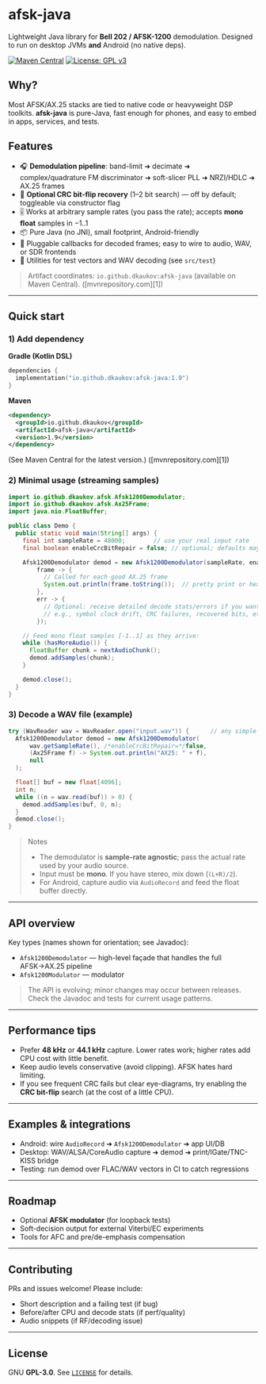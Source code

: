 # afsk-java

Lightweight Java library for **Bell 202 / AFSK-1200** demodulation. Designed to run on desktop JVMs **and** Android (no native deps).

[![Maven Central](https://img.shields.io/maven-central/v/io.github.dkaukov/afsk-java.svg)](https://mvnrepository.com/artifact/io.github.dkaukov/afsk-java)
[![License: GPL v3](https://img.shields.io/badge/License-GPLv3-blue.svg)](#license)

## Why?

Most AFSK/AX.25 stacks are tied to native code or heavyweight DSP toolkits. **afsk-java** is pure-Java, fast enough for phones, and easy to embed in apps, services, and tests.

## Features

* 🎧 **Demodulation pipeline**: band-limit ➜ decimate ➜ complex/quadrature FM discriminator ➜ soft-slicer PLL ➜ NRZI/HDLC ➜ AX.25 frames
* 🧪 **Optional CRC bit-flip recovery** (1–2 bit search) — off by default; toggleable via constructor flag
* 🎚️ Works at arbitrary sample rates (you pass the rate); accepts **mono float** samples in $-1..1$
* 📦 Pure Java (no JNI), small footprint, Android-friendly
* 🔧 Pluggable callbacks for decoded frames; easy to wire to audio, WAV, or SDR frontends
* 🧰 Utilities for test vectors and WAV decoding (see `src/test`)

> Artifact coordinates: `io.github.dkaukov:afsk-java` (available on Maven Central). ([mvnrepository.com][1])

---

## Quick start

### 1) Add dependency

**Gradle (Kotlin DSL)**

```kts
dependencies {
  implementation("io.github.dkaukov:afsk-java:1.9")
}
```

**Maven**

```xml
<dependency>
  <groupId>io.github.dkaukov</groupId>
  <artifactId>afsk-java</artifactId>
  <version>1.9</version>
</dependency>
```

(See Maven Central for the latest version.) ([mvnrepository.com][1])

### 2) Minimal usage (streaming samples)

```java
import io.github.dkaukov.afsk.Afsk1200Demodulator;
import io.github.dkaukov.afsk.Ax25Frame;
import java.nio.FloatBuffer;

public class Demo {
  public static void main(String[] args) {
    final int sampleRate = 48000;        // use your real input rate
    final boolean enableCrcBitRepair = false; // optional; defaults may differ

    Afsk1200Demodulator demod = new Afsk1200Demodulator(sampleRate, enableCrcBitRepair,
        frame -> {
          // Called for each good AX.25 frame
          System.out.println(frame.toString());  // pretty print or hex dump
        },
        err -> {
          // Optional: receive detailed decode stats/errors if you want
          // e.g., symbol clock drift, CRC failures, recovered bits, etc.
        });

    // Feed mono float samples [-1..1] as they arrive:
    while (hasMoreAudio()) {
      FloatBuffer chunk = nextAudioChunk();
      demod.addSamples(chunk);
    }

    demod.close();
  }
}
```

### 3) Decode a WAV file (example)

```java
try (WavReader wav = WavReader.open("input.wav")) {      // any simple WAV reader
  Afsk1200Demodulator demod = new Afsk1200Demodulator(
      wav.getSampleRate(), /*enableCrcBitRepair=*/false,
      (Ax25Frame f) -> System.out.println("AX25: " + f),
      null
  );

  float[] buf = new float[4096];
  int n;
  while ((n = wav.read(buf)) > 0) {
    demod.addSamples(buf, 0, n);
  }
  demod.close();
}
```

> Notes
>
> * The demodulator is **sample-rate agnostic**; pass the actual rate used by your audio source.
> * Input must be **mono**. If you have stereo, mix down (`(L+R)/2`).
> * For Android, capture audio via `AudioRecord` and feed the float buffer directly.

---

## API overview

Key types (names shown for orientation; see Javadoc):

* `Afsk1200Demodulator` — high-level façade that handles the full AFSK→AX.25 pipeline
* `Afsk1200Modulator` — modulator

> The API is evolving; minor changes may occur between releases. Check the Javadoc and tests for current usage patterns.

---

## Performance tips

* Prefer **48 kHz** or **44.1 kHz** capture. Lower rates work; higher rates add CPU cost with little benefit.
* Keep audio levels conservative (avoid clipping). AFSK hates hard limiting.
* If you see frequent CRC fails but clear eye-diagrams, try enabling the **CRC bit-flip** search (at the cost of a little CPU).

---

## Examples & integrations

* Android: wire `AudioRecord` ➜ `Afsk1200Demodulator` ➜ app UI/DB
* Desktop: WAV/ALSA/CoreAudio capture ➜ demod ➜ print/IGate/TNC-KISS bridge
* Testing: run demod over FLAC/WAV vectors in CI to catch regressions

---

## Roadmap

* Optional **AFSK modulator** (for loopback tests)
* Soft-decision output for external Viterbi/EC experiments
* Tools for AFC and pre/de-emphasis compensation

---

## Contributing

PRs and issues welcome! Please include:

* Short description and a failing test (if bug)
* Before/after CPU and decode stats (if perf/quality)
* Audio snippets (if RF/decoding issue)

---

## License

GNU **GPL-3.0**. See [`LICENSE`](./LICENSE) for details. 



